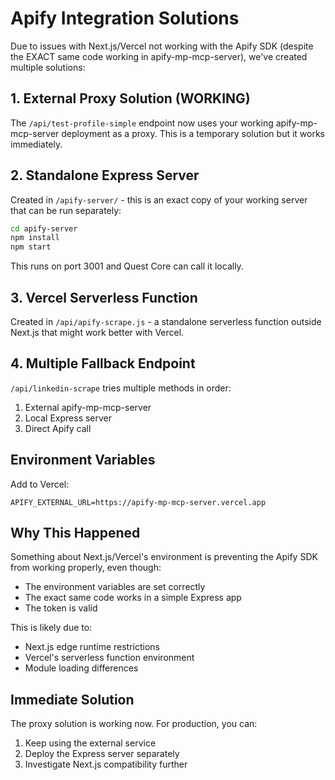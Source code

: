 # Apify Integration Solutions

Due to issues with Next.js/Vercel not working with the Apify SDK (despite the EXACT same code working in apify-mp-mcp-server), we've created multiple solutions:

## 1. External Proxy Solution (WORKING)
The `/api/test-profile-simple` endpoint now uses your working apify-mp-mcp-server deployment as a proxy. This is a temporary solution but it works immediately.

## 2. Standalone Express Server
Created in `/apify-server/` - this is an exact copy of your working server that can be run separately:
```bash
cd apify-server
npm install
npm start
```
This runs on port 3001 and Quest Core can call it locally.

## 3. Vercel Serverless Function
Created in `/api/apify-scrape.js` - a standalone serverless function outside Next.js that might work better with Vercel.

## 4. Multiple Fallback Endpoint
`/api/linkedin-scrape` tries multiple methods in order:
1. External apify-mp-mcp-server
2. Local Express server
3. Direct Apify call

## Environment Variables
Add to Vercel:
```
APIFY_EXTERNAL_URL=https://apify-mp-mcp-server.vercel.app
```

## Why This Happened
Something about Next.js/Vercel's environment is preventing the Apify SDK from working properly, even though:
- The environment variables are set correctly
- The exact same code works in a simple Express app
- The token is valid

This is likely due to:
- Next.js edge runtime restrictions
- Vercel's serverless function environment
- Module loading differences

## Immediate Solution
The proxy solution is working now. For production, you can:
1. Keep using the external service
2. Deploy the Express server separately
3. Investigate Next.js compatibility further